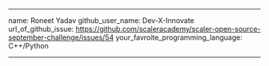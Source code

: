 ---

name: Roneet Yadav
github_user_name: Dev-X-Innovate 
url_of_github_issue: https://github.com/scaleracademy/scaler-open-source-september-challenge/issues/54
your_favroite_programming_language: C++/Python

---